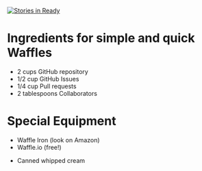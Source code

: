 [![Stories in Ready](https://badge.waffle.io/waffle-maker/waffle-recipe.png?label=ready&title=Ready)](https://waffle.io/waffle-maker/waffle-recipe)
# Ingredients for simple and quick Waffles
- 2 cups GitHub repository
- 1/2 cup GitHub Issues
- 1/4 cup Pull requests
- 2 tablespoons Collaborators

# Special Equipment
- Waffle Iron (look on Amazon)
- Waffle.io (free!)


+ Canned whipped cream

